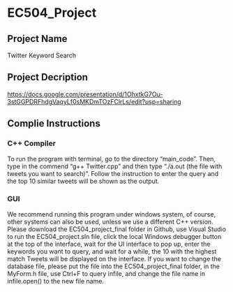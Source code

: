 # EC504_Project
 
## Project Name
Twitter Keyword Search

## Project Decription
https://docs.google.com/presentation/d/1OhxtkG7Ou-3stGGPDRFhdgVaqyLf0sMKDmTOzFClrLs/edit?usp=sharing

## Complie Instructions
### C++ Compiler
To run the program with terminal, go to the directory “main_code”. Then, type in the commend “g++ Twitter.cpp” and then type “./a.out (the file with tweets you want to search)”. Follow the instruction to enter the query and the top 10 similar tweets will be shown as the output.
### GUI
We recommend running this program under windows system, of course, other systems can also be used, unless we use a different C++ version. Please download the EC504_project_final folder in Github, use Visual Studio to run the EC504_project.sln file, click the local Windows debugger button at the top of the interface, wait for the UI interface to pop up, enter the keywords you want to query, and wait for a while, the 10 with the highest match Tweets will be displayed on the interface. If you want to change the database file, please put the file into the EC504_project_final folder, in the MyForm.h file, use Ctrl+F to query infile, and change the file name in infile.open() to the new file name.

